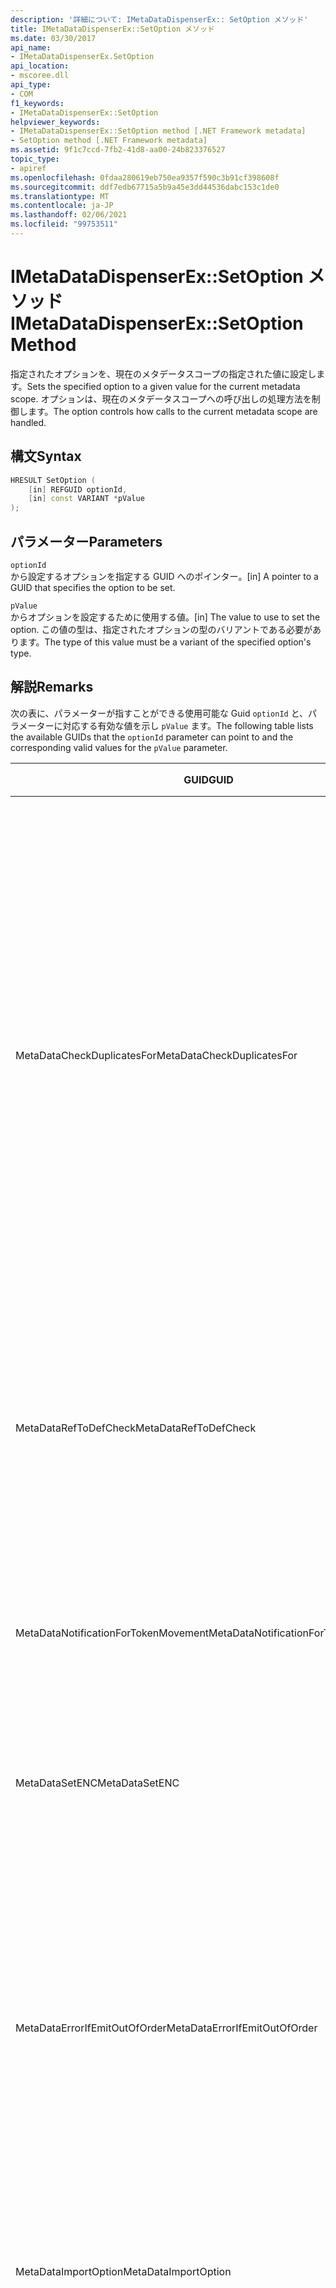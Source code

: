 ```yaml
---
description: '詳細について: IMetaDataDispenserEx:: SetOption メソッド'
title: IMetaDataDispenserEx::SetOption メソッド
ms.date: 03/30/2017
api_name:
- IMetaDataDispenserEx.SetOption
api_location:
- mscoree.dll
api_type:
- COM
f1_keywords:
- IMetaDataDispenserEx::SetOption
helpviewer_keywords:
- IMetaDataDispenserEx::SetOption method [.NET Framework metadata]
- SetOption method [.NET Framework metadata]
ms.assetid: 9f1c7ccd-7fb2-41d8-aa00-24b823376527
topic_type:
- apiref
ms.openlocfilehash: 0fdaa280619eb750ea9357f590c3b91cf398608f
ms.sourcegitcommit: ddf7edb67715a5b9a45e3dd44536dabc153c1de0
ms.translationtype: MT
ms.contentlocale: ja-JP
ms.lasthandoff: 02/06/2021
ms.locfileid: "99753511"
---
```

# <a name="imetadatadispenserexsetoption-method"></a><span data-ttu-id="f1aa1-103">IMetaDataDispenserEx::SetOption メソッド</span><span class="sxs-lookup"><span data-stu-id="f1aa1-103">IMetaDataDispenserEx::SetOption Method</span></span>

<span data-ttu-id="f1aa1-104">指定されたオプションを、現在のメタデータスコープの指定された値に設定します。</span><span class="sxs-lookup"><span data-stu-id="f1aa1-104">Sets the specified option to a given value for the current metadata scope.</span></span> <span data-ttu-id="f1aa1-105">オプションは、現在のメタデータスコープへの呼び出しの処理方法を制御します。</span><span class="sxs-lookup"><span data-stu-id="f1aa1-105">The option controls how calls to the current metadata scope are handled.</span></span>  
  
## <a name="syntax"></a><span data-ttu-id="f1aa1-106">構文</span><span class="sxs-lookup"><span data-stu-id="f1aa1-106">Syntax</span></span>  
  
```cpp  
HRESULT SetOption (  
    [in] REFGUID optionId,
    [in] const VARIANT *pValue  
);  
```  
  
## <a name="parameters"></a><span data-ttu-id="f1aa1-107">パラメーター</span><span class="sxs-lookup"><span data-stu-id="f1aa1-107">Parameters</span></span>  

 `optionId`  
 <span data-ttu-id="f1aa1-108">から設定するオプションを指定する GUID へのポインター。</span><span class="sxs-lookup"><span data-stu-id="f1aa1-108">[in] A pointer to a GUID that specifies the option to be set.</span></span>  
  
 `pValue`  
 <span data-ttu-id="f1aa1-109">からオプションを設定するために使用する値。</span><span class="sxs-lookup"><span data-stu-id="f1aa1-109">[in] The value to use to set the option.</span></span> <span data-ttu-id="f1aa1-110">この値の型は、指定されたオプションの型のバリアントである必要があります。</span><span class="sxs-lookup"><span data-stu-id="f1aa1-110">The type of this value must be a variant of the specified option's type.</span></span>  
  
## <a name="remarks"></a><span data-ttu-id="f1aa1-111">解説</span><span class="sxs-lookup"><span data-stu-id="f1aa1-111">Remarks</span></span>  

 <span data-ttu-id="f1aa1-112">次の表に、パラメーターが指すことができる使用可能な Guid `optionId` と、パラメーターに対応する有効な値を示し `pValue` ます。</span><span class="sxs-lookup"><span data-stu-id="f1aa1-112">The following table lists the available GUIDs that the `optionId` parameter can point to and the corresponding valid values for the `pValue` parameter.</span></span>  
  
|<span data-ttu-id="f1aa1-113">GUID</span><span class="sxs-lookup"><span data-stu-id="f1aa1-113">GUID</span></span>|<span data-ttu-id="f1aa1-114">説明</span><span class="sxs-lookup"><span data-stu-id="f1aa1-114">Description</span></span>|<span data-ttu-id="f1aa1-115">`pValue` パラメーター</span><span class="sxs-lookup"><span data-stu-id="f1aa1-115">`pValue` Parameter</span></span>|  
|----------|-----------------|------------------------|  
|<span data-ttu-id="f1aa1-116">MetaDataCheckDuplicatesFor</span><span class="sxs-lookup"><span data-stu-id="f1aa1-116">MetaDataCheckDuplicatesFor</span></span>|<span data-ttu-id="f1aa1-117">重複しているかどうかをチェックする項目を制御します。</span><span class="sxs-lookup"><span data-stu-id="f1aa1-117">Controls which items are checked for duplicates.</span></span> <span data-ttu-id="f1aa1-118">新しい項目を作成する [IMetaDataEmit](imetadataemit-interface.md) メソッドを呼び出すたびに、その項目が現在のスコープ内に既に存在するかどうかを確認するようにメソッドに要求できます。</span><span class="sxs-lookup"><span data-stu-id="f1aa1-118">Each time you call an [IMetaDataEmit](imetadataemit-interface.md) method that creates a new item, you can ask the method to check whether the item already exists in the current scope.</span></span> <span data-ttu-id="f1aa1-119">たとえば、項目が存在するかどうかを確認でき `mdMethodDef` ます。この場合、 [IMetaDataEmit::D efinemethod](imetadataemit-definemethod-method.md)を呼び出すと、メソッドが現在のスコープ内に存在していないかどうかがチェックされます。</span><span class="sxs-lookup"><span data-stu-id="f1aa1-119">For example, you can check for the existence of `mdMethodDef` items; in this case, when you call [IMetaDataEmit::DefineMethod](imetadataemit-definemethod-method.md), it will check that the method does not already exist in the current scope.</span></span> <span data-ttu-id="f1aa1-120">このチェックでは、指定されたメソッドを一意に識別するキー (親の型、名前、および署名) を使用します。</span><span class="sxs-lookup"><span data-stu-id="f1aa1-120">This check uses the key that uniquely identifies a given method: parent type, name, and signature.</span></span>|<span data-ttu-id="f1aa1-121">は UI4 型のバリアントである必要があり、 [CorCheckDuplicatesFor](corcheckduplicatesfor-enumeration.md) 列挙体の値の組み合わせを含んでいる必要があります。</span><span class="sxs-lookup"><span data-stu-id="f1aa1-121">Must be a variant of type UI4, and must contain a combination of the values of the [CorCheckDuplicatesFor](corcheckduplicatesfor-enumeration.md) enumeration.</span></span>|  
|<span data-ttu-id="f1aa1-122">MetaDataRefToDefCheck</span><span class="sxs-lookup"><span data-stu-id="f1aa1-122">MetaDataRefToDefCheck</span></span>|<span data-ttu-id="f1aa1-123">定義に変換される参照項目を制御します。</span><span class="sxs-lookup"><span data-stu-id="f1aa1-123">Controls which referenced items are converted to definitions.</span></span> <span data-ttu-id="f1aa1-124">既定では、参照される項目が現在のスコープで実際に定義されている場合は、参照される項目をその定義に変換することで、メタデータエンジンによってコードが最適化されます。</span><span class="sxs-lookup"><span data-stu-id="f1aa1-124">By default, the metadata engine will optimize the code by converting a referenced item to its definition if the referenced item is actually defined in the current scope.</span></span>|<span data-ttu-id="f1aa1-125">は UI4 型のバリアントである必要があり、 [Correftodefcheck](correftodefcheck-enumeration.md) 列挙体の値の組み合わせを含んでいる必要があります。</span><span class="sxs-lookup"><span data-stu-id="f1aa1-125">Must be a variant of type UI4, and must contain a combination of the values of the [CorRefToDefCheck](correftodefcheck-enumeration.md) enumeration.</span></span>|  
|<span data-ttu-id="f1aa1-126">MetaDataNotificationForTokenMovement</span><span class="sxs-lookup"><span data-stu-id="f1aa1-126">MetaDataNotificationForTokenMovement</span></span>|<span data-ttu-id="f1aa1-127">メタデータのマージ中に発生するトークンのリマップを制御してコールバックを生成します。</span><span class="sxs-lookup"><span data-stu-id="f1aa1-127">Controls which token remaps occurring during a metadata merge generate callbacks.</span></span> <span data-ttu-id="f1aa1-128">[IMetaDataEmit:: SetHandler](imetadataemit-sethandler-method.md)メソッドを使用して、 [IMapToken](imaptoken-interface.md)インターフェイスを確立します。</span><span class="sxs-lookup"><span data-stu-id="f1aa1-128">Use the [IMetaDataEmit::SetHandler](imetadataemit-sethandler-method.md) method to establish your [IMapToken](imaptoken-interface.md) interface.</span></span>|<span data-ttu-id="f1aa1-129">は UI4 型のバリアントである必要があり、 [Cornotificationfortokenmovement](cornotificationfortokenmovement-enumeration.md) 列挙の値の組み合わせを含んでいる必要があります。</span><span class="sxs-lookup"><span data-stu-id="f1aa1-129">Must be a variant of type UI4, and must contain a combination of the values of the [CorNotificationForTokenMovement](cornotificationfortokenmovement-enumeration.md) enumeration.</span></span>|  
|<span data-ttu-id="f1aa1-130">MetaDataSetENC</span><span class="sxs-lookup"><span data-stu-id="f1aa1-130">MetaDataSetENC</span></span>|<span data-ttu-id="f1aa1-131">エディットコンティニュ (ENC) の動作を制御します。</span><span class="sxs-lookup"><span data-stu-id="f1aa1-131">Controls the behavior of edit-and-continue (ENC).</span></span> <span data-ttu-id="f1aa1-132">一度に設定できる動作のモードは1つだけです。</span><span class="sxs-lookup"><span data-stu-id="f1aa1-132">Only one mode of behavior can be set at a time.</span></span>|<span data-ttu-id="f1aa1-133">は UI4 型のバリアントである必要があり、 [Corsetenc](corsetenc-enumeration.md) 列挙子の値を含んでいる必要があります。</span><span class="sxs-lookup"><span data-stu-id="f1aa1-133">Must be a variant of type UI4, and must contain a value of the [CorSetENC](corsetenc-enumeration.md) enumeration.</span></span> <span data-ttu-id="f1aa1-134">値がビットマスクではありません。</span><span class="sxs-lookup"><span data-stu-id="f1aa1-134">The value is not a bitmask.</span></span>|  
|<span data-ttu-id="f1aa1-135">MetaDataErrorIfEmitOutOfOrder</span><span class="sxs-lookup"><span data-stu-id="f1aa1-135">MetaDataErrorIfEmitOutOfOrder</span></span>|<span data-ttu-id="f1aa1-136">発生した順不同エラーがコールバックを生成するように制御します。</span><span class="sxs-lookup"><span data-stu-id="f1aa1-136">Controls which emitted-out-of-order errors generate callbacks.</span></span> <span data-ttu-id="f1aa1-137">順序のないメタデータの出力は致命的ではありません。ただし、メタデータエンジンで優先される順序でメタデータを出力する場合、メタデータはよりコンパクトであるため、より効率的に検索することができます。</span><span class="sxs-lookup"><span data-stu-id="f1aa1-137">Emitting metadata out of order is not fatal; however, if you emit metadata in an order that is favored by the metadata engine, the metadata is more compact and therefore can be more efficiently searched.</span></span> <span data-ttu-id="f1aa1-138">メソッドを使用し `IMetaDataEmit::SetHandler` て、 [IMetaDataError](imetadataerror-interface.md) インターフェイスを確立します。</span><span class="sxs-lookup"><span data-stu-id="f1aa1-138">Use the `IMetaDataEmit::SetHandler` method to establish your [IMetaDataError](imetadataerror-interface.md) interface.</span></span>|<span data-ttu-id="f1aa1-139">は UI4 型のバリアントである必要があり、 [CorErrorIfEmitOutOfOrder](corerrorifemitoutoforder-enumeration.md) 列挙体の値の組み合わせを含んでいる必要があります。</span><span class="sxs-lookup"><span data-stu-id="f1aa1-139">Must be a variant of type UI4, and must contain a combination of the values of the [CorErrorIfEmitOutOfOrder](corerrorifemitoutoforder-enumeration.md) enumeration.</span></span>|  
|<span data-ttu-id="f1aa1-140">MetaDataImportOption</span><span class="sxs-lookup"><span data-stu-id="f1aa1-140">MetaDataImportOption</span></span>|<span data-ttu-id="f1aa1-141">は、ENC 中に削除された項目の種類を、列挙子によって取得します。</span><span class="sxs-lookup"><span data-stu-id="f1aa1-141">Controls which kinds of items that were deleted during an ENC are retrieved by an enumerator.</span></span>|<span data-ttu-id="f1aa1-142">は UI4 型のバリアントである必要があり、 [CorImportOptions 列挙](corimportoptions-enumeration.md) 型の値の組み合わせを含んでいる必要があります。</span><span class="sxs-lookup"><span data-stu-id="f1aa1-142">Must be a variant of type UI4, and must contain a combination of the values of the [CorImportOptions Enumeration](corimportoptions-enumeration.md) enumeration.</span></span>|  
|<span data-ttu-id="f1aa1-143">Metadatathreadsaf Etyoptions</span><span class="sxs-lookup"><span data-stu-id="f1aa1-143">MetaDataThreadSafetyOptions</span></span>|<span data-ttu-id="f1aa1-144">メタデータエンジンが読み取り/書き込みロックを取得するかどうかを制御し、それによってスレッドセーフを確保します。</span><span class="sxs-lookup"><span data-stu-id="f1aa1-144">Controls whether the metadata engine obtains reader/writer locks, thereby ensuring thread safety.</span></span> <span data-ttu-id="f1aa1-145">既定では、エンジンは、アクセスが呼び出し元によってシングルスレッドであることを前提としているため、ロックは取得されません。</span><span class="sxs-lookup"><span data-stu-id="f1aa1-145">By default, the engine assumes that access is single-threaded by the caller, so no locks are obtained.</span></span> <span data-ttu-id="f1aa1-146">クライアントは、メタデータ API を使用するときに、適切なスレッド同期を維持する役割を担います。</span><span class="sxs-lookup"><span data-stu-id="f1aa1-146">Clients are responsible for maintaining proper thread synchronization when using the metadata API.</span></span>|<span data-ttu-id="f1aa1-147">は UI4 型のバリアントである必要があり、 [Corthreadsaf Etyoptions](corthreadsafetyoptions-enumeration.md) 列挙体の値を含んでいる必要があります。</span><span class="sxs-lookup"><span data-stu-id="f1aa1-147">Must be a variant of type UI4, and must contain a value of the [CorThreadSafetyOptions](corthreadsafetyoptions-enumeration.md) enumeration.</span></span> <span data-ttu-id="f1aa1-148">値がビットマスクではありません。</span><span class="sxs-lookup"><span data-stu-id="f1aa1-148">The value is not a bitmask.</span></span>|  
|<span data-ttu-id="f1aa1-149">MetaDataGenerateTCEAdapters</span><span class="sxs-lookup"><span data-stu-id="f1aa1-149">MetaDataGenerateTCEAdapters</span></span>|<span data-ttu-id="f1aa1-150">タイプライブラリインポーターが COM 接続ポイントコンテナー用の密結合イベント (TCE) アダプターを生成する必要があるかどうかを制御します。</span><span class="sxs-lookup"><span data-stu-id="f1aa1-150">Controls whether the type library importer should generate the tightly coupled event (TCE) adapters for COM connection point containers.</span></span>|<span data-ttu-id="f1aa1-151">BOOL 型の variant である必要があります。</span><span class="sxs-lookup"><span data-stu-id="f1aa1-151">Must be a variant of type BOOL.</span></span> <span data-ttu-id="f1aa1-152">`pValue`がに設定されている場合は、 `true` タイプライブラリインポーターによって、TCE アダプターが生成されます。</span><span class="sxs-lookup"><span data-stu-id="f1aa1-152">If `pValue` is set to `true`, the type library importer generates the TCE adapters.</span></span>|  
|<span data-ttu-id="f1aa1-153">MetaDataTypeLibImportNamespace</span><span class="sxs-lookup"><span data-stu-id="f1aa1-153">MetaDataTypeLibImportNamespace</span></span>|<span data-ttu-id="f1aa1-154">インポートされるタイプライブラリの既定以外の名前空間を指定します。</span><span class="sxs-lookup"><span data-stu-id="f1aa1-154">Specifies a non-default namespace for the type library that is being imported.</span></span>|<span data-ttu-id="f1aa1-155">Null 値または BSTR 型のバリアントのいずれかである必要があります。</span><span class="sxs-lookup"><span data-stu-id="f1aa1-155">Must be either a null value or a variant of type BSTR.</span></span> <span data-ttu-id="f1aa1-156">`pValue`が null 値の場合、現在の名前空間は null に設定されます。それ以外の場合、現在の名前空間は、バリアントの BSTR 型に保持されている文字列に設定されます。</span><span class="sxs-lookup"><span data-stu-id="f1aa1-156">If `pValue` is a null value, the current namespace is set to null; otherwise, the current namespace is set to the string that is held in the variant's BSTR type.</span></span>|  
|<span data-ttu-id="f1aa1-157">MetaDataLinkerOptions</span><span class="sxs-lookup"><span data-stu-id="f1aa1-157">MetaDataLinkerOptions</span></span>|<span data-ttu-id="f1aa1-158">リンカーがアセンブリまたは .NET Framework モジュールファイルを生成するかどうかを制御します。</span><span class="sxs-lookup"><span data-stu-id="f1aa1-158">Controls whether the linker should generate an assembly or a .NET Framework module file.</span></span>|<span data-ttu-id="f1aa1-159">は UI4 型のバリアントである必要があり、 [CorLinkerOptions](corlinkeroptions-enumeration.md) 列挙体の値の組み合わせを含んでいる必要があります。</span><span class="sxs-lookup"><span data-stu-id="f1aa1-159">Must be a variant of type UI4, and must contain a combination of the values of the [CorLinkerOptions](corlinkeroptions-enumeration.md) enumeration.</span></span>|  
|<span data-ttu-id="f1aa1-160">MetaDataRuntimeVersion</span><span class="sxs-lookup"><span data-stu-id="f1aa1-160">MetaDataRuntimeVersion</span></span>|<span data-ttu-id="f1aa1-161">このイメージの作成に使用された共通言語ランタイムのバージョンを指定します。</span><span class="sxs-lookup"><span data-stu-id="f1aa1-161">Specifies the version of the common language runtime against which this image was built.</span></span> <span data-ttu-id="f1aa1-162">バージョンは、"v v1.0.3705" などの文字列として格納されます。</span><span class="sxs-lookup"><span data-stu-id="f1aa1-162">The version is stored as a string, such as "v1.0.3705".</span></span>|<span data-ttu-id="f1aa1-163">は、null 値、VT_EMPTY 値、または BSTR 型のバリアントである必要があります。</span><span class="sxs-lookup"><span data-stu-id="f1aa1-163">Must be a null value, a VT_EMPTY value, or a variant of type BSTR.</span></span> <span data-ttu-id="f1aa1-164">`pValue`が null の場合、ランタイムのバージョンは null に設定されます。</span><span class="sxs-lookup"><span data-stu-id="f1aa1-164">If `pValue` is null, the runtime version is set to null.</span></span> <span data-ttu-id="f1aa1-165">`pValue`が VT_EMPTY の場合、バージョンは既定値に設定されます。これは、メタデータコードを実行している Mscorwks.dll のバージョンから描画されます。</span><span class="sxs-lookup"><span data-stu-id="f1aa1-165">If `pValue` is VT_EMPTY, the version is set to a default value, which is drawn from the version of Mscorwks.dll within which the metadata code is running.</span></span> <span data-ttu-id="f1aa1-166">それ以外の場合、ランタイムのバージョンは、バリアントの BSTR 型に保持されている文字列に設定されます。</span><span class="sxs-lookup"><span data-stu-id="f1aa1-166">Otherwise, the runtime version is set to the string that is held in the variant's BSTR type.</span></span>|  
|<span data-ttu-id="f1aa1-167">MetaDataMergerOptions</span><span class="sxs-lookup"><span data-stu-id="f1aa1-167">MetaDataMergerOptions</span></span>|<span data-ttu-id="f1aa1-168">メタデータをマージするためのオプションを指定します。</span><span class="sxs-lookup"><span data-stu-id="f1aa1-168">Specifies options for merging metadata.</span></span>|<span data-ttu-id="f1aa1-169">は UI4 型のバリアントである必要があります。また、 `MergeFlags` CorHdr .h ファイルに記述されている列挙値の組み合わせを含める必要があります。</span><span class="sxs-lookup"><span data-stu-id="f1aa1-169">Must be a variant of type UI4, and must contain a combination of the values of the `MergeFlags` enumeration, which is described in the CorHdr.h file.</span></span>|  
|<span data-ttu-id="f1aa1-170">MetaDataPreserveLocalRefs</span><span class="sxs-lookup"><span data-stu-id="f1aa1-170">MetaDataPreserveLocalRefs</span></span>|<span data-ttu-id="f1aa1-171">定義へのローカル参照の最適化を無効にします。</span><span class="sxs-lookup"><span data-stu-id="f1aa1-171">Disables optimizing local references into definitions.</span></span>|<span data-ttu-id="f1aa1-172">[Corlocalrefpreservation](corlocalrefpreservation-enumeration.md)列挙の値の組み合わせが含まれている必要があります。</span><span class="sxs-lookup"><span data-stu-id="f1aa1-172">Must contain a combination of the values of the [CorLocalRefPreservation](corlocalrefpreservation-enumeration.md) enumeration.</span></span>|  
  
## <a name="requirements"></a><span data-ttu-id="f1aa1-173">要件</span><span class="sxs-lookup"><span data-stu-id="f1aa1-173">Requirements</span></span>  

 <span data-ttu-id="f1aa1-174">**プラットフォーム:** 「 [システム要件](../../get-started/system-requirements.md)」を参照してください。</span><span class="sxs-lookup"><span data-stu-id="f1aa1-174">**Platform:** See [System Requirements](../../get-started/system-requirements.md).</span></span>  
  
 <span data-ttu-id="f1aa1-175">**ヘッダー:** Cor</span><span class="sxs-lookup"><span data-stu-id="f1aa1-175">**Header:** Cor.h</span></span>  
  
 <span data-ttu-id="f1aa1-176">**ライブラリ:** MsCorEE.dll のリソースとして使用されます。</span><span class="sxs-lookup"><span data-stu-id="f1aa1-176">**Library:** Used as a resource in MsCorEE.dll</span></span>  
  
 <span data-ttu-id="f1aa1-177">**.NET Framework のバージョン:**[!INCLUDE[net_current_v10plus](../../../../includes/net-current-v10plus-md.md)]</span><span class="sxs-lookup"><span data-stu-id="f1aa1-177">**.NET Framework Versions:** [!INCLUDE[net_current_v10plus](../../../../includes/net-current-v10plus-md.md)]</span></span>  
  
## <a name="see-also"></a><span data-ttu-id="f1aa1-178">関連項目</span><span class="sxs-lookup"><span data-stu-id="f1aa1-178">See also</span></span>

- [<span data-ttu-id="f1aa1-179">IMetaDataDispenserEx インターフェイス</span><span class="sxs-lookup"><span data-stu-id="f1aa1-179">IMetaDataDispenserEx Interface</span></span>](imetadatadispenserex-interface.md)
- [<span data-ttu-id="f1aa1-180">IMetaDataDispenser インターフェイス</span><span class="sxs-lookup"><span data-stu-id="f1aa1-180">IMetaDataDispenser Interface</span></span>](imetadatadispenser-interface.md)
